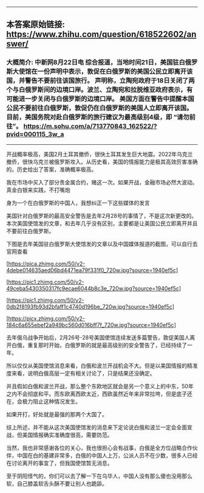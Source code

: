 ----------------------------------------
## 本答案原始链接: https://www.zhihu.com/question/618522602/answer/
### 大概简介: 中新网8月22日电 综合报道，当地时间21日，美国驻白俄罗斯大使馆在一份声明中表示，敦促在白俄罗斯的美国公民立即离开该国，并警告不要前往该国旅行。 声明称，立陶宛政府于18日关闭了两个与白俄罗斯间的边境口岸。波兰、立陶宛和拉脱维亚政府表示，有可能进一步关闭与白俄罗斯的边境口岸。 美国方面在警告中提醒本国公民不要前往白俄罗斯，敦促仍在白俄罗斯的美国人立即离开该国。 目前，美国务院对赴白俄罗斯的旅行建议为最高级别4级，即 “请勿前往”。 https://m.sohu.com/a/713770843_162522/?pvid=000115_3w_a
----------------------------------------
开战概率极高，美国2月土耳其撤侨，很快土耳其发生巨大地震。2022年乌克兰撤侨，很快乌克兰被俄罗斯攻入。从历史看，美国的情报能力是极其高效厉害准确的。历史给出了答案，准确概率极高。

我在市场中买入了部分贵金属合约，赌这一次。如果开战，金融市场必然大波动。真金白银来实践，不打嘴炮

身为一个在白俄罗斯的中国人，我想纠正一下这些媒体的发言

美国针对白俄罗斯的最高安全警告是去年2月28号的事情了，不是这次新更改的。本次美国使馆发的文章，和去年几乎没有区别，主要都是让美国公民立即离开并且不要前往白俄罗斯。

下图是去年美国驻白俄罗斯大使馆发的文章以及中国媒体报道的截图，可以自行去官网查看

[https://pica.zhimg.com/50/v2-4debe014635aed06bd4471ea79f331f0_720w.jpg?source=1940ef5c]




[https://pic1.zhimg.com/50/v2-49ceba5430350317fc9ecae6044b8c3e_720w.jpg?source=1940ef5c]




[https://pic1.zhimg.com/50/v2-0db2f8193fb93d2bfaff1c4740d196be_720w.jpg?source=1940ef5c]




[https://picx.zhimg.com/50/v2-184c6a655ebef2a949bc560d016bff7f_720w.jpg?source=1940ef5c]

去年俄乌战争开始后，2月26号-28号美国使馆连续发送多篇警告，敦促美国人离开白俄，重复那时开始，白俄罗斯的就是最高级别的安全警告了，已经持续了一年。

所以仅仅从美国使馆消息来看，白俄和波兰开战机会不大。但是以美国情报的精准度来看，说明白俄高层一定有相关讨论了，只是结果还没确定。

并且假如白俄和波兰开战，那么整个东欧地区就会是另一个意义上的中东，50年之内不会彻底和平。而东欧离西欧太近，西欧虽然近年来非常拉垮，但是底子还在，会极力阻止这种情况发生。

如果开打，好处就是最强的那两个大国了。

综上所述，并不能从这次美国使馆发的消息来下定论说白俄和波兰一定会全面宣战，但美国情报确实准确度很高，需要防范。

当然，我也非常感谢各位的关心，我也很担心会有战事，白俄是全方位战略合作伙伴，中国在白的基建非常多，白俄的中国人上万，公派人员不在少数，很多人已经在讨论离开的事宜了，但我国使馆暂无消息。

至于阴阳怪气的，你们可以去了解一下在乌华人，中国人没有那么傻也没用那么软，自己膝盖软舌头酥不要让别人也跪舔。



